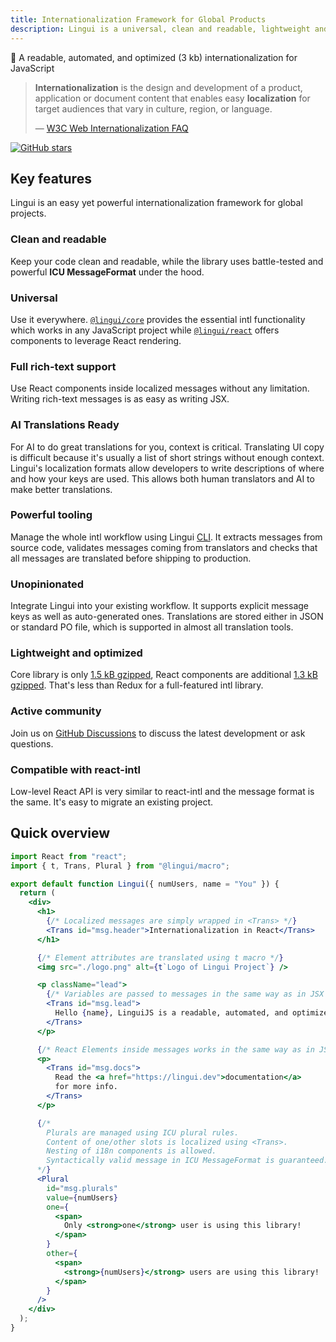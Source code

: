 ```yaml
---
title: Internationalization Framework for Global Products
description: Lingui is a universal, clean and readable, lightweight and powerful internationalization framework for global projects
---
```


📖 A readable, automated, and optimized (3 kb) internationalization for JavaScript

> **Internationalization** is the design and development of a product, application or document content that enables easy **localization** for target audiences that vary in culture, region, or language.
>
> — [W3C Web Internationalization FAQ](https://www.w3.org/International/questions/qa-i18n)

[![GitHub stars](https://img.shields.io/github/stars/lingui/js-lingui.svg?style=social&label=Stars)](https://github.com/lingui/js-lingui/)

## Key features

Lingui is an easy yet powerful internationalization framework for global projects.

### Clean and readable

Keep your code clean and readable, while the library uses battle-tested and powerful **ICU MessageFormat** under the hood.

### Universal

Use it everywhere. [`@lingui/core`](/docs/ref/core.md) provides the essential intl functionality which works in any JavaScript project while [`@lingui/react`](/docs/ref/react.md) offers components to leverage React rendering.

### Full rich-text support

Use React components inside localized messages without any limitation. Writing rich-text messages is as easy as writing JSX.

### AI Translations Ready

For AI to do great translations for you, context is critical. Translating UI copy is difficult because it's usually a list of short strings without enough context. Lingui's localization formats allow developers to write descriptions of where and how your keys are used. This allows both human translators and AI to make better translations.

### Powerful tooling

Manage the whole intl workflow using Lingui [CLI](/docs/ref/cli.md). It extracts messages from source code, validates messages coming from translators and checks that all messages are translated before shipping to production.

### Unopinionated

Integrate Lingui into your existing workflow. It supports explicit message keys as well as auto-generated ones. Translations are stored either in JSON or standard PO file, which is supported in almost all translation tools.

### Lightweight and optimized

Core library is only [1.5 kB gzipped](https://bundlephobia.com/result?p=@lingui/core), React components are additional [1.3 kB gzipped](https://bundlephobia.com/result?p=@lingui/react). That's less than Redux for a full-featured intl library.

### Active community

Join us on [GitHub Discussions](https://github.com/lingui/js-lingui/discussions) to discuss the latest development or ask questions.

### Compatible with react-intl

Low-level React API is very similar to react-intl and the message format is the same. It's easy to migrate an existing project.

## Quick overview

```jsx
import React from "react";
import { t, Trans, Plural } from "@lingui/macro";

export default function Lingui({ numUsers, name = "You" }) {
  return (
    <div>
      <h1>
        {/* Localized messages are simply wrapped in <Trans> */}
        <Trans id="msg.header">Internationalization in React</Trans>
      </h1>

      {/* Element attributes are translated using t macro */}
      <img src="./logo.png" alt={t`Logo of Lingui Project`} />

      <p className="lead">
        {/* Variables are passed to messages in the same way as in JSX */}
        <Trans id="msg.lead">
          Hello {name}, LinguiJS is a readable, automated, and optimized (3 kb) internationalization for JavaScript.
        </Trans>
      </p>

      {/* React Elements inside messages works in the same way as in JSX */}
      <p>
        <Trans id="msg.docs">
          Read the <a href="https://lingui.dev">documentation</a>
          for more info.
        </Trans>
      </p>

      {/*
        Plurals are managed using ICU plural rules.
        Content of one/other slots is localized using <Trans>.
        Nesting of i18n components is allowed.
        Syntactically valid message in ICU MessageFormat is guaranteed.
      */}
      <Plural
        id="msg.plurals"
        value={numUsers}
        one={
          <span>
            Only <strong>one</strong> user is using this library!
          </span>
        }
        other={
          <span>
            <strong>{numUsers}</strong> users are using this library!
          </span>
        }
      />
    </div>
  );
}
```
